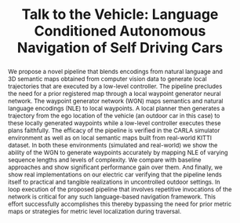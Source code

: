 ---
layout: project-page-new
title: "Talk to the Vehicle: Language Conditioned Autonomous Navigation of Self Driving Cars"
authors:
  - name: Sriram N. N.
    sup: 1
  - name: Tirth Maniar
    sup: 1
  - name: Jayaganesh Kalyanasundaram
    sup: 1
  - name: Vineet Gandhi
    sup: 1
  - name: Brojeshwar Bhowmick
    sup: 2
  - name: K. Madhava Krishna
    sup: 1
affiliations:
  - name: IIIT Hyderabad, India
    link: https://robotics.iiit.ac.in
    sup: 1
  - name: TCS Research and Innovation Labs, Kolkata, India
    link: #
    sup: 2
permalink: /publications/2019/N_Talk-to-the-Vehicle/
abstract: "We propose a novel pipeline that blends encodings from natural language and 3D semantic maps obtained from computer vision data to generate local trajectories that are executed by a low-level controller. The pipeline precludes the need for a prior registered map through a local waypoint generator neural network. The waypoint generator network (WGN) maps semantics and natural language encodings (NLE) to local waypoints. A local planner then generates a trajectory from the ego location of the vehicle (an outdoor car in this case) to these locally generated waypoints while a low-level controller executes these plans faithfully. The efficacy of the pipeline is verified in the CARLA simulator environment as well as on local semantic maps built from real-world KITTI dataset. In both these environments (simulated and real-world) we show the ability of the WGN to generate waypoints accurately by mapping NLE of varying sequence lengths and levels of complexity. We compare with baseline approaches and show significant performance gain over them. And finally, we show real implementations on our electric car verifying that the pipeline lends itself to practical and tangible realizations in uncontrolled outdoor settings. In loop execution of the proposed pipeline that involves repetitive invocations of the network is critical for any such language-based navigation framework. This effort successfully accomplishes this thereby bypassing the need for prior metric maps or strategies for metric level localization during traversal."
paper: https://robotics.iiit.ac.in/uploads/Main/Publications/sriram_et_al_iros19/talk_to_the_vehicle.pdf
video: https://robotics.iiit.ac.in/uploads/Main/Publications/sriram_et_al_iros19/video.mp4
# iframe: https://www.youtube.com/embed/jhjskX4FQwA

---